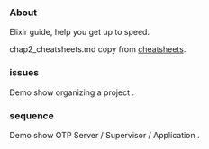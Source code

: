 
### About

Elixir guide, help you get up to speed.

chap2_cheatsheets.md copy from [cheatsheets](https://github.com/rstacruz/cheatsheets).

### issues

Demo show organizing a project .

### sequence

Demo show OTP Server / Supervisor / Application .